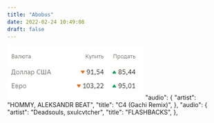 ```yaml
---
title: "Abobus"
date: 2022-02-24 10:49:08
draft: false
---
```


![](/img/vk/rfzFTDo4iBg.jpg)
      "audio": {
        "artist": "HOMMY, ALEKSANDR BEAT",
        "title": "C4 (Gachi Remix)",
      },
      "audio": {
        "artist": "Deadsouls, sxulcvtcher",
        "title": "FLASHBACKS",
      },
